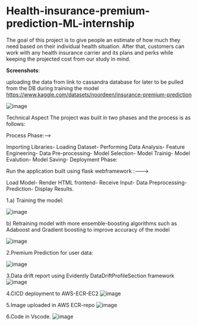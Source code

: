 # Health-insurance-premium-prediction-ML-internship



The goal of this project is to give people an estimate of how much they need based on their individual health situation. After that, customers can work with any health insurance carrier and its plans and perks while keeping the projected cost from our study in mind.

**Screenshots**: 

uploading the data from link to cassandra database for later to be pulled from the DB during training the model
https://www.kaggle.com/datasets/noordeen/insurance-premium-prediction

![image](https://user-images.githubusercontent.com/69358581/216957674-75b77441-5436-49e5-8b05-2b2fbe5d24c0.png)


Technical Aspect
The project was built in two phases and the process is as follows:

Process Phase:-->

Importing Libraries-
Loading Dataset-
Performing Data Analysis-
Feature Engineering-
Data Pre-processing-
Model Selection-
Model Trainig-
Model Evalution-
Model Saving-
Deployment Phase:

Run the application built using flask webframework :--->

Load Model-
Render HTML frontend-
Receive Input-
Data Preprocessing-
Prediction-
Display Results.



1.a) Training the model:

![image](https://user-images.githubusercontent.com/69358581/211560642-00a219f2-3fcb-4db3-b689-7c2d20d649d7.png)


  b) Retraining model with more ensemble-boosting algorithms such as Adaboost and Gradient boosting to improve accuracy of the model
  
  ![image](https://user-images.githubusercontent.com/69358581/211629081-ae13ffdc-e722-4838-aa70-e4be328fa8ad.png)





2.Premium Prediction for user data:

![image](https://user-images.githubusercontent.com/69358581/211561173-5d26c0fc-6fdb-46f5-8966-2a6ff9df8d9f.png)



3.Data drift report using Evidently DataDriftProfileSection framework
![image](https://user-images.githubusercontent.com/69358581/211611436-47c05d19-1a6b-4634-a5b5-4a72e9b518e4.png)


4.CICD deployment to AWS-ECR-EC2
![image](https://user-images.githubusercontent.com/69358581/216830773-b8cc24ce-4ecb-4355-b45d-90061ee6bd74.png)


5.Image uploaded in AWS ECR-repo
![image](https://user-images.githubusercontent.com/69358581/216830819-b30783e1-8845-4b56-9467-46e024a9b25b.png)


6.Code in Vscode.
![image](https://user-images.githubusercontent.com/69358581/216830868-c0145582-9c3a-44ba-b9c2-8a00819bfa69.png)

